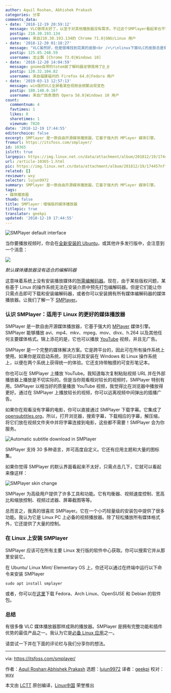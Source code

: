 ```yaml
---
author: Aquil Roshan, Abhishek Prakash
categories: 分享
comments_data:
- date: '2018-12-19 20:59:12'
  message: VLC做得太好了，以至于对其他播放器没有需求。不过这个SMPlayer看起来也不错，赞！
  postip: 210.30.193.134
  username: 来自210.30.193.134的 Chrome 71.0|GNU/Linux 用户
- date: '2018-12-20 01:18:27'
  message: "VLC虽然好，但是很难找到完美的皮肤<br />\r\nlinux下面VLC的皮肤总是有各种各样的问题"
  postip: 125.85.248.59
  username: 龙尘飘 [Chrome 73.0|Windows 10]
- date: '2018-12-20 14:04:59'
  message: gnome自带的totem装了解码器足够我用了@_@
  postip: 120.32.104.82
  username: 来自福建福州的 Firefox 64.0|Fedora 用户
- date: '2019-03-13 12:57:13'
  message: win版的VLC全屏看某些视频会频繁出现变色
  postip: 180.140.0.167
  username: 来自广西贵港的 Opera 58.0|Windows 10 用户
count:
  commentnum: 4
  favtimes: 1
  likes: 0
  sharetimes: 1
  viewnum: 7820
date: '2018-12-19 17:44:55'
editorchoice: false
excerpt: SMPlayer 是一款自由开源媒体播放器，它基于强大的 MPlayer 媒体引擎。
fromurl: https://itsfoss.com/smplayer/
id: 10365
islctt: true
largepic: https://img.linux.net.cn/data/attachment/album/201812/19/174457nffi8ffybh111wuu.jpg
url: /article-10365-1.html
pic: https://img.linux.net.cn/data/attachment/album/201812/19/174457nffi8ffybh111wuu.jpg.thumb.jpg
related: []
reviewer: wxy
selector: lujun9972
summary: SMPlayer 是一款自由开源媒体播放器，它基于强大的 MPlayer 媒体引擎。
tags:
- 媒体播放器
thumb: false
title: SMPlayer：增强版的媒体播放器
titlepic: true
translator: geekpi
updated: '2018-12-19 17:44:55'
---
```


![SMPlayer default interface](/data/attachment/album/201812/19/174457nffi8ffybh111wuu.jpg)


当你要播放视频时，你会在[全新安装的 Ubuntu](https://itsfoss.com/things-to-do-after-installing-ubuntu-18-04/)，或其他许多发行版中，会注意到一个消息：


![](/data/attachment/album/201812/19/174458ek71ipkzwgwzz1fw.jpg)


*默认媒体播放器没有适合的编解码器*


这意味着系统上没有安装播放媒体的[所需编解码器](https://packages.ubuntu.com/trusty/ubuntu-restricted-extras)。现在，由于某些版权问题，某些基于 Linux 的操作系统无法在安装介质中预先打包编解码器。但是它们能让你只需点击即可下载和安装编解码器，或者你可以安装拥有所有媒体编解码器的媒体播放器。让我们了解一下 [SMPlayer](https://www.smplayer.info/)。


### 认识 SMPlayer：适用于 Linux 的更好的媒体播放器


SMPlayer 是一款自由开源媒体播放器，它基于强大的 [MPlayer](http://www.mplayerhq.hu/design7/news.html) 媒体引擎。SMPlayer 能够播放 avi、mp4、mkv、mpeg、mov、divx、h.264 以及其他任何主要媒体格式。锦上添花的是，它也可以播放 [YouTube](https://www.youtube.com/) 视频，并且无广告。


SMPlayer 是一个完整的媒体解决方案。它是跨平台的，因此可在所有操作系统上使用。如果你是双启动系统，则可以将其安装在 Windows 和 Linux 操作系统上，以便在两个系统上获得统一的体验。它还支持带触摸的可变形笔记本。


你也可以在 SMPlayer 上播放 YouTube。我知道每次复制粘贴视频 URL 并在外部播放器上播放是不切实际的。但是当你观看相对较长的视频时，SMPlayer 特别有用。SMPlayer 以相当好的质量播放 YouTube 视频，我觉得比在浏览器中播放得更好。通过在 SMPlayer 上播放较长的视频，你可以远离视频中间弹出的插播广告。


如果你在观看没有字幕的电影，你可以直接通过 SMPlayer 下载字幕。它集成了 [opensubtitles.org](https://www.opensubtitles.org/en/search)。所以，打开浏览器，搜索字幕，下载相应的字幕，解压缩，将它们放在视频文件夹中并将字幕连接到电影，这些都不需要！SMPlayer 会为你服务。


![Automatic subtitle download in SMPlayer](/data/attachment/album/201812/19/174459vqzdcioq7dp8kn0n.jpg)


SMPlayer 支持 30 多种语言，并可高度自定义。它还有应用主题和大量的图标集。


如果你觉得 SMPlayer 的默认界面看起来不太好，只需点击几下，它就可以看起来像这样：


![SMPlayer skin change](/data/attachment/album/201812/19/174501xrs637u9ur223m2m.jpg)


SMPlayer 为高级用户提供了许多工具和功能。它有均衡器、视频速度控制、宽高比和缩放控制、视频过滤器、屏幕截图等等。


总而言之，我真的很喜欢 SMPlayer。它在一个小巧轻量级的安装包中提供了很多功能。我认为它是 Linux PC 上必备的视频播放器。除了轻松播放所有媒体格式外，它还提供了大量的控制。


### 在 Linux 上安装 SMPlayer


SMPlayer 应该可在所有主要 Linux 发行版的软件中心获取。你可以搜索它并从那里安装它。


在 Ubuntu/ Linux Mint/ Elementary OS 上，你还可以通过在终端中运行以下命令来安装 SMPlayer



```
sudo apt install smplayer
```

或者，你可以在[这里](https://software.opensuse.org/download.html?project=home%3Asmplayerdev&package=smplayer)下载 Fedora、Arch Linux、OpenSUSE 和 Debian 的软件包。


### 总结


有很多像 VLC 媒体播放器那样成熟的播放器。SMPlayer 是拥有完整功能和插件优势的最佳产品之一。我认为它是[必备 Linux 应用](https://itsfoss.com/essential-linux-applications/)之一。


请尝试一下并在下面的评论栏与我们分享你的想法。




---


via: <https://itsfoss.com/smplayer/>


作者：[Aquil Roshan;Abhishek Prakash](https://itsfoss.com/author/aquil/) 选题：[lujun9972](https://github.com/lujun9972) 译者：[geekpi](https://github.com/geekpi) 校对：[wxy](https://github.com/wxy)


本文由 [LCTT](https://github.com/LCTT/TranslateProject) 原创编译，[Linux中国](https://linux.cn/) 荣誉推出